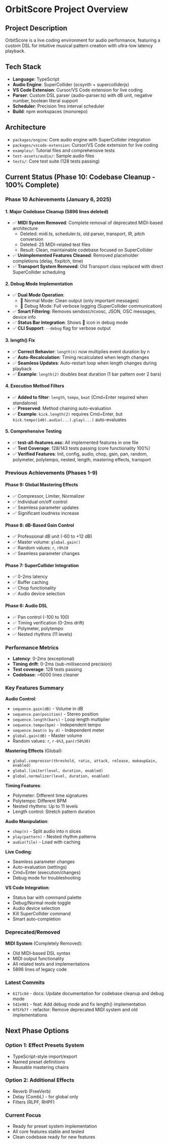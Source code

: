 # OrbitScore Project Overview

## Project Description
OrbitScore is a live coding environment for audio performance, featuring a custom DSL for intuitive musical pattern creation with ultra-low latency playback.

## Tech Stack
- **Language**: TypeScript
- **Audio Engine**: SuperCollider (scsynth + supercolliderjs)
- **VS Code Extension**: Cursor/VS Code extension for live coding
- **Parser**: Custom DSL parser (audio-parser.ts) with dB unit, negative number, boolean literal support
- **Scheduler**: Precision 1ms interval scheduler
- **Build**: npm workspaces (monorepo)

## Architecture
- `packages/engine`: Core audio engine with SuperCollider integration
- `packages/vscode-extension`: Cursor/VS Code extension for live coding
- `examples/`: Tutorial files and comprehensive tests
- `test-assets/audio/`: Sample audio files
- `tests/`: Core test suite (128 tests passing)

## Current Status (Phase 10: Codebase Cleanup - 100% Complete)

### Phase 10 Achievements (January 6, 2025)

#### 1. Major Codebase Cleanup (5896 lines deleted)
- ✅ **MIDI System Removed**: Complete removal of deprecated MIDI-based architecture
  - Deleted: midi.ts, scheduler.ts, old parser, transport, IR, pitch conversion
  - Deleted: 25 MIDI-related test files
  - Result: Clean, maintainable codebase focused on SuperCollider
- ✅ **Unimplemented Features Cleaned**: Removed placeholder completions (delay, fixpitch, time)
- ✅ **Transport System Removed**: Old Transport class replaced with direct SuperCollider scheduling

#### 2. Debug Mode Implementation
- ✅ **Dual Mode Operation**:
  - 🚀 Normal Mode: Clean output (only important messages)
  - 🐛 Debug Mode: Full verbose logging (SuperCollider communication)
- ✅ **Smart Filtering**: Removes sendosc/rcvosc, JSON, OSC messages, device info
- ✅ **Status Bar Integration**: Shows 🐛 icon in debug mode
- ✅ **CLI Support**: `--debug` flag for verbose output

#### 3. length() Fix
- ✅ **Correct Behavior**: `length(n)` now multiplies event duration by n
- ✅ **Auto-Recalculation**: Timing recalculated when length changes
- ✅ **Seamless Updates**: Auto-restart loop when length changes during playback
- ✅ **Example**: `length(2)` doubles beat duration (1 bar pattern over 2 bars)

#### 4. Execution Method Filters
- ✅ **Added to filter**: `length`, `tempo`, `beat` (Cmd+Enter required when standalone)
- ✅ **Preserved**: Method chaining auto-evaluation
- ✅ **Example**: `kick.length(2)` requires Cmd+Enter, but `kick.tempo(140).audio(...).play(...)` auto-evaluates

#### 5. Comprehensive Testing
- ✅ **test-all-features.osc**: All implemented features in one file
- ✅ **Test Coverage**: 128/143 tests passing (core functionality 100%)
- ✅ **Verified Features**: Init, config, audio, chop, gain, pan, random, polymeter, polytempo, nested, length, mastering effects, transport

### Previous Achievements (Phases 1-9)

#### Phase 9: Global Mastering Effects
- ✅ Compressor, Limiter, Normalizer
- ✅ Individual on/off control
- ✅ Seamless parameter updates
- ✅ Significant loudness increase

#### Phase 8: dB-Based Gain Control
- ✅ Professional dB unit (-60 to +12 dB)
- ✅ Master volume: `global.gain()`
- ✅ Random values: `r`, `r0%10`
- ✅ Seamless parameter changes

#### Phase 7: SuperCollider Integration
- ✅ 0-2ms latency
- ✅ Buffer caching
- ✅ Chop functionality
- ✅ Audio device selection

#### Phase 6: Audio DSL
- ✅ Pan control (-100 to 100)
- ✅ Timing verification (0-2ms drift)
- ✅ Polymeter, polytempo
- ✅ Nested rhythms (11 levels)

### Performance Metrics
- **Latency**: 0-2ms (exceptional)
- **Timing drift**: 0-2ms (sub-millisecond precision)
- **Test coverage**: 128 tests passing
- **Codebase**: ~6000 lines cleaner

### Key Features Summary

**Audio Control**:
- `sequence.gain(dB)` - Volume in dB
- `sequence.pan(position)` - Stereo position
- `sequence.length(bars)` - Loop length multiplier
- `sequence.tempo(bpm)` - Independent tempo
- `sequence.beat(n by d)` - Independent meter
- `global.gain(dB)` - Master volume
- Random values: `r`, `r-6%3`, `pan(r50%30)`

**Mastering Effects** (Global):
- `global.compressor(threshold, ratio, attack, release, makeupGain, enabled)`
- `global.limiter(level, duration, enabled)`
- `global.normalizer(level, duration, enabled)`

**Timing Features**:
- Polymeter: Different time signatures
- Polytempo: Different BPM
- Nested rhythms: Up to 11 levels
- Length control: Stretch pattern duration

**Audio Manipulation**:
- `chop(n)` - Split audio into n slices
- `play(pattern)` - Nested rhythm patterns
- `audio(file)` - Load with caching

**Live Coding**:
- Seamless parameter changes
- Auto-evaluation (settings)
- Cmd+Enter (execution/changes)
- Debug mode for troubleshooting

**VS Code Integration**:
- Status bar with command palette
- Debug/Normal mode toggle
- Audio device selection
- Kill SuperCollider command
- Smart auto-completion

### Deprecated/Removed

**MIDI System** (Completely Removed):
- Old MIDI-based DSL syntax
- MIDI output functionality
- All related tests and implementations
- 5896 lines of legacy code

### Latest Commits
- `6171c8d` - docs: Update documentation for codebase cleanup and debug mode
- `542e901` - feat: Add debug mode and fix length() implementation
- `0f5fb7f` - refactor: Remove deprecated MIDI system and old implementations

## Next Phase Options

### Option 1: Effect Presets System
- TypeScript-style import/export
- Named preset definitions
- Reusable mastering chains

### Option 2: Additional Effects
- Reverb (FreeVerb)
- Delay (CombL) - for global only
- Filters (RLPF, RHPF)

### Current Focus
- Ready for preset system implementation
- All core features stable and tested
- Clean codebase ready for new features